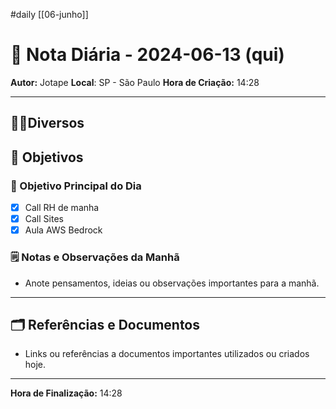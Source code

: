 #daily
[[06-junho]]
# 📅 Nota Diária - 2024-06-13 (qui)

**Autor:** Jotape
**Local**: SP - São Paulo
**Hora de Criação:** 14:28

---
## 🤝🏻Diversos

## 🌄 Objetivos
### 🎯 Objetivo Principal do Dia
- [x] Call RH de manha
- [x] Call Sites
- [x] Aula AWS Bedrock

### 🗒️ Notas e Observações da Manhã
- Anote pensamentos, ideias ou observações importantes para a manhã.
---
## 🗂️ Referências e Documentos
- Links ou referências a documentos importantes utilizados ou criados hoje.

---

**Hora de Finalização:** 14:28
